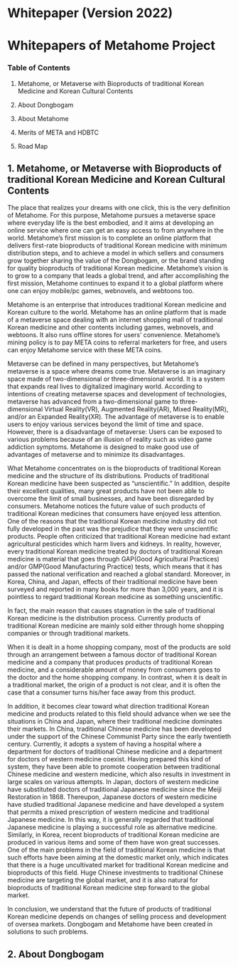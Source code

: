 # Whitepaper (Version 2022)
# Whitepapers of Metahome Project

### Table of Contents

 1. Metahome, or Metaverse with Bioproducts of traditional Korean Medicine and Korean Cultural Contents

  2. About Dongbogam 

  3. About Metahome

  4. Merits of META and HDBTC

  5. Road Map


## 1. Metahome, or Metaverse with Bioproducts of traditional Korean Medicine and Korean Cultural Contents

The place that realizes your dreams with one click, this is the very definition of Metahome. For this purpose, Metahome pursues a metaverse space where everyday life is the best embodied, and it aims at developing an online service where one can get an easy access to from anywhere in the world. Metahome’s first mission is to complete an online platform that delivers first-rate bioproducts of traditional Korean medicine with minimum distribution steps, and to achieve a model in which sellers and consumers grow together sharing the value of the Dongbogam, or the brand standing for quality bioproducts of traditional Korean medicine. Metahome’s vision is to grow to a company that leads a global trend, and after accomplishing the first mission, Metahome continues to expand it to a global platform where one can enjoy mobile/pc games, webnovels, and webtoons too. 

Metahome is an enterprise that introduces traditional Korean medicine and Korean culture to the world. Metahome has an online platform that is made of a metaverse space dealing with an internet shopping mall of traditional Korean medicine and other contents including games, webnovels, and webtoons. It also runs offline stores for users’ convenience. Metahome’s mining policy is to pay META coins to referral marketers for free, and users can enjoy Metahome service with these META coins.

Metaverse can be defined in many perspectives, but Metahome’s metaverse is a space where dreams come true. Metaverse is an imaginary space made of two-dimensional or three-dimensional world. It is a system that expands real lives to digitalized imaginary world. According to intentions of creating metaverse spaces and development of technologies, metaverse has advanced from a two-dimensional game to three-dimensional Virtual Reality(VR), Augmented Reality(AR), Mixed Reality(MR), and/or an Expanded Reality(XR). The advantage of metaverse is to enable users to enjoy various services beyond the limit of time and space. However, there is a disadvantage of metaverse: Users can be exposed to various problems because of an illusion of reality such as video game addiction symptoms. Metahome is designed to make good use of advantages of metaverse and to minimize its disadvantages.

What Metahome concentrates on is the bioproducts of traditional Korean medicine and the structure of its distributions. Products of traditional Korean medicine have been suspected as “unscientific.” In addition, despite their excellent qualities, many great products have not been able to overcome the limit of small businesses, and have been disregarded by consumers. Metahome notices the future value of such products of traditional Korean medicines that consumers have enjoyed less attention. 
One of the reasons that the traditional Korean medicine industry did not fully developed in the past was the prejudice that they were unscientific products. People often criticized that traditional Korean medicine had extant agricultural pesticides which harm livers and kidneys. In reality, however, every traditional Korean medicine treated by doctors of traditional Korean medicine is material that goes through GAP(Good Agricultural Practices) and/or GMP(Good Manufacturing Practice) tests, which means that it has passed the national verification and reached a global standard. Moreover, in Korea, China, and Japan, effects of their traditional medicine have been surveyed and reported in many books for more than 3,000 years, and it is pointless to regard traditional Korean medicine as something unscientific.

In fact, the main reason that causes stagnation in the sale of traditional Korean medicine is the distribution process. Currently products of traditional Korean medicine are mainly sold either through home shopping companies or through traditional markets.

When it is dealt in a home shopping company, most of the products are sold through an arrangement between a famous doctor of traditional Korean medicine and a company that produces products of traditional Korean medicine, and a considerable amount of money from consumers goes to the doctor and the home shopping company. In contrast, when it is dealt in a traditional market, the origin of a product is not clear, and it is often the case that a consumer turns his/her face away from this product.

In addition, it becomes clear toward what direction traditional Korean medicine and products related to this field should advance when we see the situations in China and Japan, where their traditional medicine dominates their markets. In China, traditional Chinese medicine has been developed under the support of the Chinese Communist Party since the early twentieth century. Currently, it adopts a system of having a hospital where a department for doctors of traditional Chinese medicine and a department for doctors of western medicine coexist. Having prepared this kind of system, they have been able to promote cooperation between traditional Chinese medicine and western medicine, which also results in investment in large scales on various attempts. In Japan, doctors of western medicine have substituted doctors of traditional Japanese medicine since the Meiji Restoration in 1868. Thereupon, Japanese doctors of western medicine have studied traditional Japanese medicine and have developed a system that permits a mixed prescription of western medicine and traditional Japanese medicine. In this way, it is generally regarded that traditional Japanese medicine is playing a successful role as alternative medicine. Similarly, in Korea, recent bioproducts of traditional Korean medicine are produced in various items and some of them have won great successes. One of the main problems in the field of traditional Korean medicine is that such efforts have been aiming at the domestic market only, which indicates that there is a huge uncultivated market for traditional Korean medicine and bioproducts of this field. Huge Chinese investments to traditional Chinese medicine are targeting the global market, and it is also natural for bioproducts of traditional Korean medicine step forward to the global market. 

In conclusion, we understand that the future of products of traditional Korean medicine depends on changes of selling process and development of oversea markets. Dongbogam and Metahome have been created in solutions to such problems.


## 2. About Dongbogam
